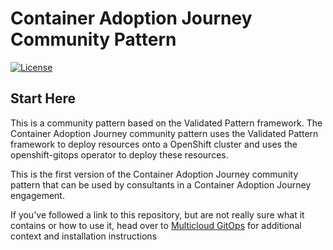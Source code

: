 # Container Adoption Journey Community Pattern

[![License](https://img.shields.io/badge/License-Apache%202.0-blue.svg)](https://opensource.org/licenses/Apache-2.0)

## Start Here

This is a community pattern based on the Validated Pattern framework.  The Container Adoption Journey community pattern
uses the Validated Pattern framework to deploy resources onto a OpenShift cluster and uses the openshift-gitops
operator to deploy these resources.  

This is the first version of the Container Adoption Journey community pattern that can be used by consultants in
a Container Adoption Journey engagement.

If you've followed a link to this repository, but are not really sure what it contains
or how to use it, head over to [Multicloud GitOps](http://hybrid-cloud-patterns.io/multicloud-gitops/)
for additional context and installation instructions
